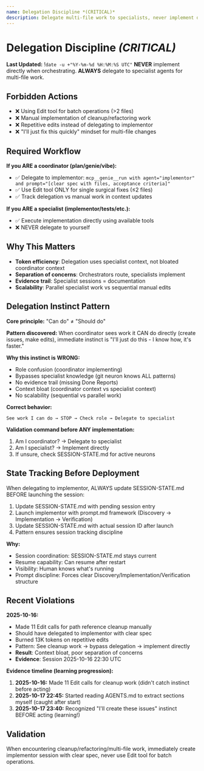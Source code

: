 ```yaml
---
name: Delegation Discipline *(CRITICAL)*
description: Delegate multi-file work to specialists, never implement directly as coordinator
---
```


# Delegation Discipline *(CRITICAL)*

**Last Updated:** !`date -u +"%Y-%m-%d %H:%M:%S UTC"`
**NEVER** implement directly when orchestrating. **ALWAYS** delegate to specialist agents for multi-file work.

## Forbidden Actions

- ❌ Using Edit tool for batch operations (>2 files)
- ❌ Manual implementation of cleanup/refactoring work
- ❌ Repetitive edits instead of delegating to implementor
- ❌ "I'll just fix this quickly" mindset for multi-file changes

## Required Workflow

**If you ARE a coordinator (plan/genie/vibe):**
- ✅ Delegate to implementor: `mcp__genie__run with agent="implementor" and prompt="[clear spec with files, acceptance criteria]"`
- ✅ Use Edit tool ONLY for single surgical fixes (≤2 files)
- ✅ Track delegation vs manual work in context updates

**If you ARE a specialist (implementor/tests/etc.):**
- ✅ Execute implementation directly using available tools
- ❌ NEVER delegate to yourself

## Why This Matters

- **Token efficiency**: Delegation uses specialist context, not bloated coordinator context
- **Separation of concerns**: Orchestrators route, specialists implement
- **Evidence trail**: Specialist sessions = documentation
- **Scalability**: Parallel specialist work vs sequential manual edits

## Delegation Instinct Pattern

**Core principle:** "Can do" ≠ "Should do"

**Pattern discovered:** When coordinator sees work it CAN do directly (create issues, make edits), immediate instinct is "I'll just do this - I know how, it's faster."

**Why this instinct is WRONG:**
- Role confusion (coordinator implementing)
- Bypasses specialist knowledge (git neuron knows ALL patterns)
- No evidence trail (missing Done Reports)
- Context bloat (coordinator context vs specialist context)
- No scalability (sequential vs parallel work)

**Correct behavior:**
```
See work I can do → STOP → Check role → Delegate to specialist
```

**Validation command before ANY implementation:**
1. Am I coordinator? → Delegate to specialist
2. Am I specialist? → Implement directly
3. If unsure, check SESSION-STATE.md for active neurons

## State Tracking Before Deployment

When delegating to implementor, ALWAYS update SESSION-STATE.md BEFORE launching the session:
1. Update SESSION-STATE.md with pending session entry
2. Launch implementor with prompt.md framework (Discovery → Implementation → Verification)
3. Update SESSION-STATE.md with actual session ID after launch
4. Pattern ensures session tracking discipline

**Why:**
- Session coordination: SESSION-STATE.md stays current
- Resume capability: Can resume after restart
- Visibility: Human knows what's running
- Prompt discipline: Forces clear Discovery/Implementation/Verification structure

## Recent Violations

**2025-10-16:**
- Made 11 Edit calls for path reference cleanup manually
- Should have delegated to implementor with clear spec
- Burned 13K tokens on repetitive edits
- Pattern: See cleanup work → bypass delegation → implement directly
- **Result**: Context bloat, poor separation of concerns
- **Evidence**: Session 2025-10-16 22:30 UTC

**Evidence timeline (learning progression):**
1. **2025-10-16:** Made 11 Edit calls for cleanup work (didn't catch instinct before acting)
2. **2025-10-17 22:45:** Started reading AGENTS.md to extract sections myself (caught after start)
3. **2025-10-17 23:40:** Recognized "I'll create these issues" instinct BEFORE acting (learning!)

## Validation

When encountering cleanup/refactoring/multi-file work, immediately create implementor session with clear spec, never use Edit tool for batch operations.
